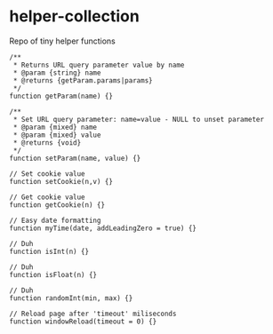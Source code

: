 # helper-collection
Repo of tiny helper functions


```
/**
 * Returns URL query parameter value by name
 * @param {string} name
 * @returns {getParam.params|params}
 */
function getParam(name) {}
```

```
/**
 * Set URL query parameter: name=value - NULL to unset parameter
 * @param {mixed} name
 * @param {mixed} value
 * @returns {void}
 */
function setParam(name, value) {}
```

```
// Set cookie value
function setCookie(n,v) {}
```

```
// Get cookie value
function getCookie(n) {}
```

```
// Easy date formatting
function myTime(date, addLeadingZero = true) {}
```

```
// Duh
function isInt(n) {}
```

```
// Duh
function isFloat(n) {}
```

```
// Duh
function randomInt(min, max) {}
```

```
// Reload page after 'timeout' miliseconds
function windowReload(timeout = 0) {}
```
